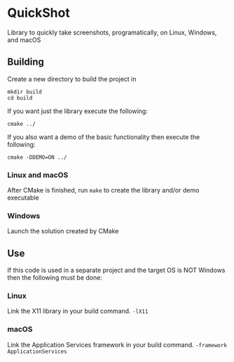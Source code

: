 # QuickShot

Library to quickly take screenshots, programatically, on Linux, Windows, and macOS

## Building

Create a new directory to build the project in

```
mkdir build
cd build
```

If you want just the library execute the following:

```
cmake ../
```

If you also want a demo of the basic functionality then execute the following:

```
cmake -DDEMO=ON ../
```

### Linux and macOS

After CMake is finished, run `make` to create the library and/or demo executable

### Windows

Launch the solution created by CMake

## Use

If this code is used in a separate project and the target OS is NOT Windows then the following must be done:

### Linux

Link the X11 library in your build command. `-lX11`

### macOS

Link the Application Services framework in your build command. `-framework ApplicationServices`
